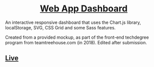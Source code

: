 <p align="center">
  <a href="https://felipepcovatti.github.io/td-webapp-dashboard">
    <h1 align="center">Web App Dashboard</h1>
  </a>
</p>

An interactive responsive dashboard that uses the Chart.js library, localStorage, SVG, CSS Grid and some Sass features.

Created from a provided mockup, as part of the front-end techdegree program from teamtreehouse.com (in 2018). Edited after submission.
<p>
  <a href="https://felipepcovatti.github.io/td-webapp-dashboard">
    <h2>Live</h2>
  </a>
</p>
